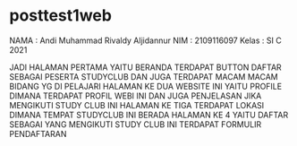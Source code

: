 # posttest1web
NAMA : Andi Muhammad Rivaldy Aljidannur
NIM :  2109116097
Kelas :  SI C 2021
 
JADI HALAMAN PERTAMA YAITU BERANDA TERDAPAT BUTTON DAFTAR SEBAGAI PESERTA STUDYCLUB DAN JUGA TERDAPAT MACAM MACAM BIDANG YG DI PELAJARI
HALAMAN KE DUA WEBSITE INI YAITU PROFILE DIMANA TERDAPAT PROFIL WEBI INI DAN JUGA PENJELASAN JIKA MENGIKUTI STUDY CLUB INI
HALAMAN KE TIGA TERDAPAT LOKASI DIMANA TEMPAT STUDYCLUB INI BERADA
HALAMAN KE 4 YAITU DAFTAR SEBAGAI YANG MENGIKUTI STUDY CLUB INI TERDAPAT FORMULIR PENDAFTARAN
